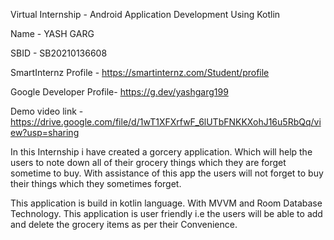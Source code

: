 Virtual Internship - Android Application Development Using Kotlin

Name - YASH GARG

SBID - SB20210136608

SmartInternz Profile - https://smartinternz.com/Student/profile

Google Developer Profile- https://g.dev/yashgarg199

Demo video link - https://drive.google.com/file/d/1wT1XFXrfwF_6lUTbFNKKXohJ16u5RbQq/view?usp=sharing

In this Internship i have created a gorcery application. Which will help the users to note down all of their grocery things which they are forget sometime to buy. With assistance of this app the users will not forget to buy their things which they sometimes forget.

This application is build in kotlin language. With MVVM and Room Database Technology. This application is user friendly i.e the users will be able to add and delete the grocery items as per their Convenience.
